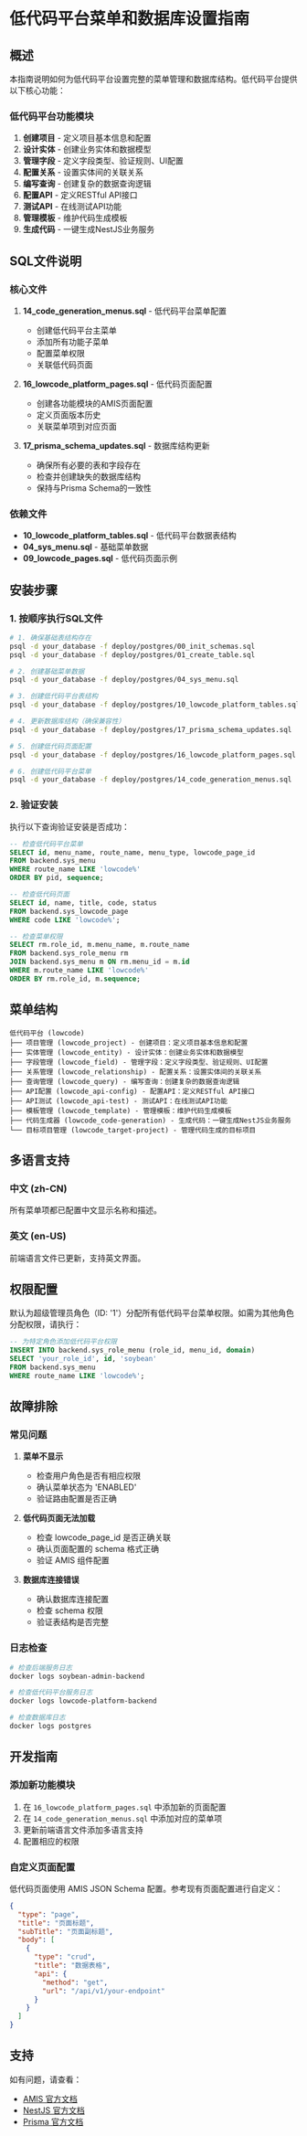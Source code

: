 # 低代码平台菜单和数据库设置指南

## 概述

本指南说明如何为低代码平台设置完整的菜单管理和数据库结构。低代码平台提供以下核心功能：

### 低代码平台功能模块

1. **创建项目** - 定义项目基本信息和配置
2. **设计实体** - 创建业务实体和数据模型
3. **管理字段** - 定义字段类型、验证规则、UI配置
4. **配置关系** - 设置实体间的关联关系
5. **编写查询** - 创建复杂的数据查询逻辑
6. **配置API** - 定义RESTful API接口
7. **测试API** - 在线测试API功能
8. **管理模板** - 维护代码生成模板
9. **生成代码** - 一键生成NestJS业务服务

## SQL文件说明

### 核心文件

1. **14_code_generation_menus.sql** - 低代码平台菜单配置
   - 创建低代码平台主菜单
   - 添加所有功能子菜单
   - 配置菜单权限
   - 关联低代码页面

2. **16_lowcode_platform_pages.sql** - 低代码页面配置
   - 创建各功能模块的AMIS页面配置
   - 定义页面版本历史
   - 关联菜单项到对应页面

3. **17_prisma_schema_updates.sql** - 数据库结构更新
   - 确保所有必要的表和字段存在
   - 检查并创建缺失的数据库结构
   - 保持与Prisma Schema的一致性

### 依赖文件

- **10_lowcode_platform_tables.sql** - 低代码平台数据表结构
- **04_sys_menu.sql** - 基础菜单数据
- **09_lowcode_pages.sql** - 低代码页面示例

## 安装步骤

### 1. 按顺序执行SQL文件

```bash
# 1. 确保基础表结构存在
psql -d your_database -f deploy/postgres/00_init_schemas.sql
psql -d your_database -f deploy/postgres/01_create_table.sql

# 2. 创建基础菜单数据
psql -d your_database -f deploy/postgres/04_sys_menu.sql

# 3. 创建低代码平台表结构
psql -d your_database -f deploy/postgres/10_lowcode_platform_tables.sql

# 4. 更新数据库结构（确保兼容性）
psql -d your_database -f deploy/postgres/17_prisma_schema_updates.sql

# 5. 创建低代码页面配置
psql -d your_database -f deploy/postgres/16_lowcode_platform_pages.sql

# 6. 创建低代码平台菜单
psql -d your_database -f deploy/postgres/14_code_generation_menus.sql
```

### 2. 验证安装

执行以下查询验证安装是否成功：

```sql
-- 检查低代码平台菜单
SELECT id, menu_name, route_name, menu_type, lowcode_page_id 
FROM backend.sys_menu 
WHERE route_name LIKE 'lowcode%' 
ORDER BY pid, sequence;

-- 检查低代码页面
SELECT id, name, title, code, status 
FROM backend.sys_lowcode_page 
WHERE code LIKE 'lowcode%';

-- 检查菜单权限
SELECT rm.role_id, m.menu_name, m.route_name 
FROM backend.sys_role_menu rm
JOIN backend.sys_menu m ON rm.menu_id = m.id
WHERE m.route_name LIKE 'lowcode%'
ORDER BY rm.role_id, m.sequence;
```

## 菜单结构

```
低代码平台 (lowcode)
├── 项目管理 (lowcode_project) - 创建项目：定义项目基本信息和配置
├── 实体管理 (lowcode_entity) - 设计实体：创建业务实体和数据模型
├── 字段管理 (lowcode_field) - 管理字段：定义字段类型、验证规则、UI配置
├── 关系管理 (lowcode_relationship) - 配置关系：设置实体间的关联关系
├── 查询管理 (lowcode_query) - 编写查询：创建复杂的数据查询逻辑
├── API配置 (lowcode_api-config) - 配置API：定义RESTful API接口
├── API测试 (lowcode_api-test) - 测试API：在线测试API功能
├── 模板管理 (lowcode_template) - 管理模板：维护代码生成模板
├── 代码生成器 (lowcode_code-generation) - 生成代码：一键生成NestJS业务服务
└── 目标项目管理 (lowcode_target-project) - 管理代码生成的目标项目
```

## 多语言支持

### 中文 (zh-CN)
所有菜单项都已配置中文显示名称和描述。

### 英文 (en-US)
前端语言文件已更新，支持英文界面。

## 权限配置

默认为超级管理员角色（ID: '1'）分配所有低代码平台菜单权限。如需为其他角色分配权限，请执行：

```sql
-- 为特定角色添加低代码平台权限
INSERT INTO backend.sys_role_menu (role_id, menu_id, domain) 
SELECT 'your_role_id', id, 'soybean' 
FROM backend.sys_menu 
WHERE route_name LIKE 'lowcode%';
```

## 故障排除

### 常见问题

1. **菜单不显示**
   - 检查用户角色是否有相应权限
   - 确认菜单状态为 'ENABLED'
   - 验证路由配置是否正确

2. **低代码页面无法加载**
   - 检查 lowcode_page_id 是否正确关联
   - 确认页面配置的 schema 格式正确
   - 验证 AMIS 组件配置

3. **数据库连接错误**
   - 确认数据库连接配置
   - 检查 schema 权限
   - 验证表结构是否完整

### 日志检查

```bash
# 检查后端服务日志
docker logs soybean-admin-backend

# 检查低代码平台服务日志
docker logs lowcode-platform-backend

# 检查数据库日志
docker logs postgres
```

## 开发指南

### 添加新功能模块

1. 在 `16_lowcode_platform_pages.sql` 中添加新的页面配置
2. 在 `14_code_generation_menus.sql` 中添加对应的菜单项
3. 更新前端语言文件添加多语言支持
4. 配置相应的权限

### 自定义页面配置

低代码页面使用 AMIS JSON Schema 配置。参考现有页面配置进行自定义：

```json
{
  "type": "page",
  "title": "页面标题",
  "subTitle": "页面副标题",
  "body": [
    {
      "type": "crud",
      "title": "数据表格",
      "api": {
        "method": "get",
        "url": "/api/v1/your-endpoint"
      }
    }
  ]
}
```

## 支持

如有问题，请查看：
- [AMIS 官方文档](https://aisuda.bce.baidu.com/amis/zh-CN/docs/index)
- [NestJS 官方文档](https://nestjs.com/)
- [Prisma 官方文档](https://www.prisma.io/docs/)
